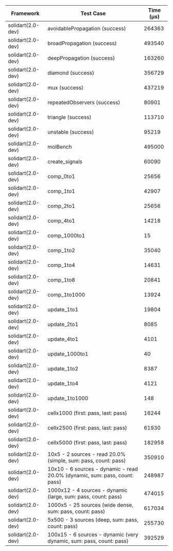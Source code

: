 | Framework | Test Case | Time (μs) |
| --- | --- | --- |
| solidart(2.0-dev) | avoidablePropagation (success) | 264363 |
| solidart(2.0-dev) | broadPropagation (success) | 493540 |
| solidart(2.0-dev) | deepPropagation (success) | 163260 |
| solidart(2.0-dev) | diamond (success) | 356729 |
| solidart(2.0-dev) | mux (success) | 437219 |
| solidart(2.0-dev) | repeatedObservers (success) | 80901 |
| solidart(2.0-dev) | triangle (success) | 113710 |
| solidart(2.0-dev) | unstable (success) | 95219 |
| solidart(2.0-dev) | molBench | 495000 |
| solidart(2.0-dev) | create_signals | 60090 |
| solidart(2.0-dev) | comp_0to1 | 25656 |
| solidart(2.0-dev) | comp_1to1 | 42907 |
| solidart(2.0-dev) | comp_2to1 | 25656 |
| solidart(2.0-dev) | comp_4to1 | 14218 |
| solidart(2.0-dev) | comp_1000to1 | 15 |
| solidart(2.0-dev) | comp_1to2 | 35040 |
| solidart(2.0-dev) | comp_1to4 | 14631 |
| solidart(2.0-dev) | comp_1to8 | 20841 |
| solidart(2.0-dev) | comp_1to1000 | 13924 |
| solidart(2.0-dev) | update_1to1 | 19804 |
| solidart(2.0-dev) | update_2to1 | 8085 |
| solidart(2.0-dev) | update_4to1 | 4101 |
| solidart(2.0-dev) | update_1000to1 | 40 |
| solidart(2.0-dev) | update_1to2 | 8387 |
| solidart(2.0-dev) | update_1to4 | 4121 |
| solidart(2.0-dev) | update_1to1000 | 148 |
| solidart(2.0-dev) | cellx1000 (first: pass, last: pass) | 16244 |
| solidart(2.0-dev) | cellx2500 (first: pass, last: pass) | 61930 |
| solidart(2.0-dev) | cellx5000 (first: pass, last: pass) | 182958 |
| solidart(2.0-dev) | 10x5 - 2 sources - read 20.0% (simple, sum: pass, count: pass) | 350910 |
| solidart(2.0-dev) | 10x10 - 6 sources - dynamic - read 20.0% (dynamic, sum: pass, count: pass) | 248987 |
| solidart(2.0-dev) | 1000x12 - 4 sources - dynamic (large, sum: pass, count: pass) | 474015 |
| solidart(2.0-dev) | 1000x5 - 25 sources (wide dense, sum: pass, count: pass) | 617034 |
| solidart(2.0-dev) | 5x500 - 3 sources (deep, sum: pass, count: pass) | 255730 |
| solidart(2.0-dev) | 100x15 - 6 sources - dynamic (very dynamic, sum: pass, count: pass) | 392529 |
